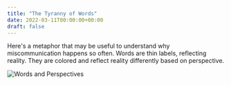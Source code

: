 ```yaml
---
title: "The Tyranny of Words"
date: 2022-03-11T00:00:00+00:00
draft: false
---
```

Here's a metaphor that may be useful to understand why miscommunication happens so often. Words are thin labels, reflecting reality. They are colored and reflect reality differently based on perspective.

![Words and Perspectives](/images/ConfettiEyes.png)
